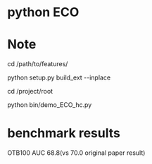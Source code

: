# python ECO

# Note
cd /path/to/features/

python setup.py build_ext --inplace

cd /project/root

python bin/demo_ECO_hc.py

# benchmark results
OTB100  AUC 68.8(vs 70.0 original paper result)

